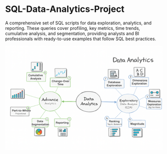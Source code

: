 # SQL-Data-Analytics-Project
A comprehensive set of SQL scripts for data exploration, analytics, and reporting. These queries cover profiling, key metrics, time trends, cumulative analysis, and segmentation, providing analysts and BI professionals with ready-to-use examples that follow SQL best practices.

![Project Roadmap](docs/Project_Roadmap.png)
